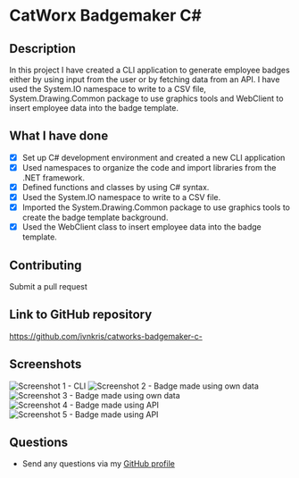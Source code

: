 # CatWorx Badgemaker C#

## Description

In this project I have created a CLI application to generate employee badges either by using input from the user or by fetching data from an API. I have used the System.IO namespace to write to a CSV file, System.Drawing.Common package to use graphics tools and WebClient to insert employee data into the badge template.

## What I have done

- [x] Set up C# development environment and created a new CLI application
- [x] Used namespaces to organize the code and import libraries from the .NET framework.
- [x] Defined functions and classes by using C# syntax.
- [x] Used the System.IO namespace to write to a CSV file.
- [x] Imported the System.Drawing.Common package to use graphics tools to create the badge template background.
- [x] Used the WebClient class to insert employee data into the badge template.

## Contributing

Submit a pull request

## Link to GitHub repository

https://github.com/ivnkris/catworks-badgemaker-c-

## Screenshots

![Screenshot 1 - CLI](./screenshots/screenshot-1.png)
![Screenshot 2 - Badge made using own data](./screenshots/screenshot-2.png)
![Screenshot 3 - Badge made using own data](./screenshots/screenshot-3.png)
![Screenshot 4 - Badge made using API](./screenshots/screenshot-4.png)
![Screenshot 5 - Badge made using API](./screenshots/screenshot-5.png)

## Questions

- Send any questions via my [GitHub profile](https://github.com/ivnkris)
